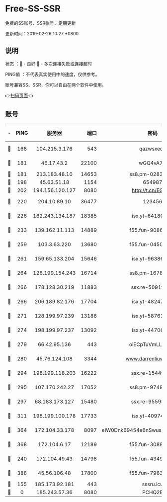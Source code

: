 # Free-SS-SSR

免费的SS账号、SSR账号，定期更新

更新时间：2019-02-26 10:27 +0800

## 说明

状态     ：🙂 - 良好 🙁 - 多次连接失败或连接超时

PING值   ：不代表真实使用中的速度，仅供参考。

账号兼容SS、SSR，你可以自由在两个软件中使用。

👉[扫码页面](https://liesauer.github.io/free-ss-ssr.github.io/)👈

## 账号

|-|PING|服务器|端口|密码|加密方式|区域|
|:----:|:----:|:-----:|-----:|:----:|:----:|:----:|
|🙂|168|104.215.3.176|543|qazwsxedc|aes-256-gcm|JP|
|🙂|181|46.17.43.2|22100|wGQ4vA7D|aes-256-gcm|RU|
|🙂|181|213.183.48.10|14653|ss8.pm-02834105|rc4-md5|RU|
|🙂|198|45.63.51.18|1154|654987|chacha20|US|
|🙂|202|194.156.120.127|8080|http://t.cn/EGJIyrl|rc4-md5|RU|
|🙂|220|204.10.89.10|36477|123456|aes-256-cfb|US|
|🙂|226|162.243.134.187|18385|isx.yt-64180950|aes-256-cfb|US|
|🙂|233|139.162.11.113|14889|f55.fun-90867001|aes-256-cfb|SG|
|🙂|259|103.3.63.220|13680|f55.fun-04505509|aes-256-cfb|SG|
|🙂|261|159.65.133.204|15646|isx.yt-96386254|aes-256-cfb|SG|
|🙂|264|128.199.154.243|16714|ss8.pm-16780170|aes-256-cfb|SG|
|🙂|266|178.128.30.219|11883|ssx.re-50919809|aes-256-cfb|SG|
|🙂|266|206.189.82.176|17704|isx.yt-48247850|aes-256-cfb|SG|
|🙂|271|128.199.97.239|13186|isx.yt-58761687|aes-256-cfb|SG|
|🙂|274|198.199.97.237|13092|isx.yt-44706124|aes-256-cfb|US|
|🙂|279|66.42.95.136|443|oiECpTuVmLLxk4Ts|aes-256-cfb|US|
|🙂|280|45.76.124.108|3344|www.darrenliuwei.com|aes-256-cfb|AU|
|🙂|294|198.199.118.203|16222|ssx.re-15449751|aes-256-cfb|US|
|🙂|295|107.170.242.27|17052|ss8.pm-97495398|aes-256-cfb|US|
|🙂|297|68.183.173.127|15480|ssx.re-95599154|aes-256-cfb|US|
|🙂|311|198.199.100.178|17733|isx.yt-40974898|aes-256-cfb|US|
|🙂|364|172.104.33.178|8097|eIW0Dnk69454e6nSwuspv9DmS201tQ0D|aes-256-cfb|SG|
|🙂|368|172.104.6.17|12189|f55.fun-30895721|aes-256-cfb|US|
|🙂|240|172.104.49.43|14798|f55.fun-43493243|aes-256-cfb|SG|
|🙂|388|45.56.106.48|17800|f55.fun-79636491|aes-256-cfb|US|
|🙁|155|185.173.92.181|443|sssru.icu|rc4-md5|RU|
|🙁|0|185.243.57.36|8080|PCHQ2E|rc4-md5|US|
